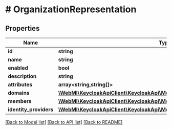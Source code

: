# # OrganizationRepresentation

## Properties

Name | Type | Description | Notes
------------ | ------------- | ------------- | -------------
**id** | **string** |  | [optional]
**name** | **string** |  | [optional]
**enabled** | **bool** |  | [optional]
**description** | **string** |  | [optional]
**attributes** | **array<string,string[]>** |  | [optional]
**domains** | [**\WebMI\KeycloakApiClient\KeycloakApi\Model\OrganizationDomainRepresentation[]**](OrganizationDomainRepresentation.md) |  | [optional]
**members** | [**\WebMI\KeycloakApiClient\KeycloakApi\Model\UserRepresentation[]**](UserRepresentation.md) |  | [optional]
**identity_providers** | [**\WebMI\KeycloakApiClient\KeycloakApi\Model\IdentityProviderRepresentation[]**](IdentityProviderRepresentation.md) |  | [optional]

[[Back to Model list]](../../README.md#models) [[Back to API list]](../../README.md#endpoints) [[Back to README]](../../README.md)
